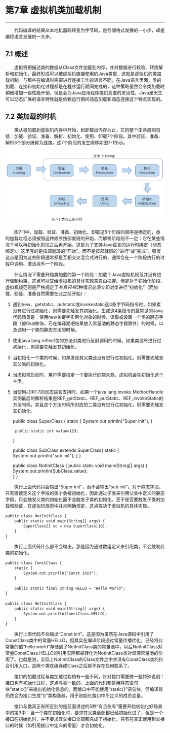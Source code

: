 # 第7章 虚拟机类加载机制
---
　　代码编译的结果从本地机器码转变为字节码，是存储格式发展的一小步，却是编程语言发展的一大步。

## 7.1 概述
　　虚拟机把描述类的数据从Class文件加载到内存，并对数据进行校验、转换解析和初始化，最终形成可以被虚拟机直接使用的Java类型，这就是虚拟机的类加载机制。与那些在编译时需要进行连接工作的语言不同，在Java语言里面，类的加载、连接和初始化过程都是在程序运行期间完成的，这种策略虽然会令类加载时稍微增加一些性能开销，但是会为Java应用程序提供高度的灵活性，Java里天生可以动态扩展的语言特性就是依赖运行期间动态加载和动态连接这个特点实现的。


## 7.2 类加载的时机

　　类从被加载到虚拟机内存中开始，到卸载出内存为止，它的整个生命周期包括：加载、验证、准备、解析、初始化、使用、卸载7个阶段。其中验证、准备、解析3个部分统称为连接，这7个阶段的发生顺序如图7-1所示。

![类的生命周期](https://github.com/AcesDream/apebook/blob/master/%E6%B7%B1%E5%85%A5%E7%90%86%E8%A7%A3Java%E8%99%9A%E6%8B%9F%E6%9C%BA/image/%E7%B1%BB%E7%9A%84%E7%94%9F%E5%91%BD%E5%91%A8%E6%9C%9F.png?raw=true)

　　图7-1中，加载、验证、准备、初始化、卸载这5个阶段的顺序是确定的，类的加载过程必须按照这种顺序按部就班的开始，而解析阶段则不一定：它在某些情况下可以再初始化阶段之后再开始，这是为了支持Java语言的运行时绑定（动态绑定）。这里写的是按部就班的“开始”，而不是按部就班的“进行”或“完成”，强度这点是因为这些阶段通常都是互相交叉混合式进行的，通常会在一个阶段执行的过程中调用、激活另外一个阶段。

　　什么情况下需要开始类加载的第一个阶段：加载？Java虚拟机规范并没有进行强制约束，这点可以交给虚拟机的具体实现来自由把握。但是对于初始化阶段，虚拟机规范则是严格规定了*有且只有*5种情况必须立即对类进行“初始化”（而加载、验证、准备自然需要在此之前开始）：

1. 遇到new、getstatic、putstatic或invokestatic这4条字节码指令时，如果累没有进行过初始化，则需要先触发其初始化。生成这4条指令的最常见的Java代码场景是：使用new关键字实例化对象的时候、读取或设置一个类的静态字段（被final修饰，已在编译期吧结果放入常量池的静态字段除外）的时候，以及调用一个累的静态方法的时候。
2. 使用java.lang.reflect包的方法对类进行反射调用的时候，如果类没有进行过初始化，则需要先触发其初始化。
3. 当初始化一个类的时候，如果发现其父类还没有进行过初始化，则需要先触发其父类的初始化。
4. 当虚拟机启动时，用户需要指定一个要执行的额朱磊，虚拟机会先初始化这个主类。
5. 当使用JDK1.7的动态语言支持时，如果一个java.lang.invoke.MethodHandle实例最后的解析结果是REF\_getStatic、REF\_putStatic、REF\_invokeStatic的方法句柄，并且这个方法句柄所对应的二类没有进行过初始化，则需要先触发其初始化。

	public class SuperClass {
	    static {
	        System.out.println("Super init");
	    }
	    
	    public static int value=123;
	}
	
	public class SubClass extends SuperClass{
	    static {
	        System.out.println("sub init");
	    }
	}
	
	
	public class NotInitClass {
	    public static void main(String[] args) {
	        System.out.println(SubClass.value);        
	    }
	}

　　执行上面代码只会输出“Super init”，而不会输出“sub init”。对于静态字段，只有直接定义这个字段的类才会被初始化，因此通过子类来引用父类中定义的静态字段，只会触发父类的初始化而不会触发子类的初始化。至于是否要触发子类的加载和验证，在虚拟机规范中并未明确规定，这点取决于虚拟机的具体实现。

	public class NotInitClass {
	    public static void main(String[] args) {     
	        SuperClass[] sc = new SuperClass[10];
	    }
	}

　　执行上面代码什么都不会输出，那是因为通过数组定义来引用类，不会触发此类的初始化。

	public class ConstClass {
	    static {
	        System.out.println("Const init");
	    }
	    
	    public static final String HELLO = "Hello World";
	}
	
	public class NotInitClass {
	    public static void main(String[] args) {     
	        System.out.println(ConstClass.HELLO);
	    }
	}

　　执行上面代码不会输出“Const init”。这是因为虽然在Java源码中引用了ConstClass类中的常量HELLO，但其实在编译阶段通过常量传播优化，已经将此常量的值“hello world”存储到了NotInitClass类的常量池中，以后NotInitClass对常量ConstClass.HELLO的引用实际都被转化为NotInitClass类对资深常量池的引用了。也就是说，实际上NotInitClass的Class文件之中并没有ConstClass类的符合引用入口，这两个类在编译成Class之后就不存在任何联系了。

　　接口的加载过程与类加载过程稍有一些不同，针对接口需要做一些特殊说明：接口也有初始化过程，这点与类一致的，上面的代码都是用静态语句块“static{}”来输出初始化信息的，而接口中不能使用“static{}”语句块，但编译器仍然会为接口生成“<clinit>()”类构造器，用于初始化接口中所定义的成员变量。

　　接口与类真正有所区别的是前面讲述的5种“有且仅有”需要开始初始化好场景中的第3中：当一个类在初始化时，要求其父类全部都已经初始化过了，但是一个接口在初始化时，并不要求其父接口全部都完成了初始化，只有在真正使用到父接口的时候（如引用接口中定义的常量）才会初始化。


